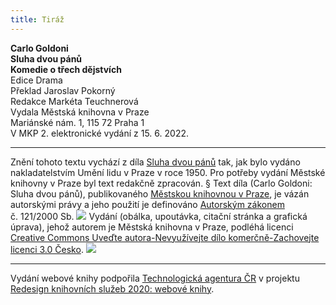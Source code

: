 ```yaml
---
title: Tiráž
---
```


**Carlo Goldoni    
Sluha dvou pánů**  
**Komedie o třech dějstvích**  
Edice Drama  
Překlad Jaroslav Pokorný  
Redakce Markéta Teuchnerová  
Vydala Městská knihovna v Praze  
Mariánské nám. 1, 115 72 Praha 1  
V MKP 2. elektronické vydání z 15. 6. 2022.

***

Znění tohoto textu vychází z díla [Sluha dvou pánů](https://search.mlp.cz/cz/titul/sluha-dvou-panu/176203/#book-content) tak, jak bylo vydáno nakladatelstvím Umění lidu v Praze v roce 1950. Pro potřeby vydání Městské knihovny v Praze byl text redakčně zpracován.
§
Text díla (Carlo Goldoni: Sluha dvou pánů), publikovaného [Městskou knihovnou v Praze](https://www.mlp.cz/cz/), je vázán autorskými právy a jeho použití je definováno [Autorským zákonem](https://www.mkcr.cz/predpisy-zakonu-709.html) č. 121/2000 Sb.
![](../Images/image001.jpg)
Vydání (obálka, upoutávka, citační stránka a grafická úprava), jehož autorem je Městská knihovna v Praze, podléhá licenci [Creative Commons Uveďte autora-Nevyužívejte dílo komerčně-Zachovejte licenci 3.0 Česko](https://creativecommons.org/licenses/by-nc-sa/3.0/cz/).
![](../Images/image004.jpg)

***

Vydání webové knihy podpořila [Technologická agentura ČR](https://www.tacr.cz/) v projektu [Redesign knihovních služeb 2020: webové knihy](https://starfos.tacr.cz/cs/project/TL04000391).
